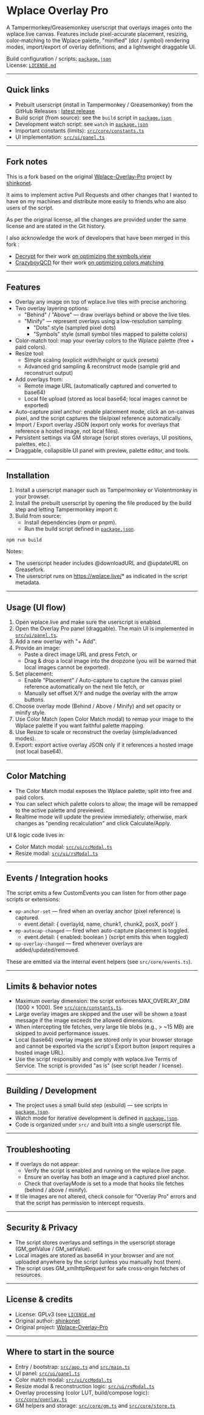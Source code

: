 # Wplace Overlay Pro

A Tampermonkey/Greasemonkey userscript that overlays images onto the wplace.live canvas. Features include pixel-accurate placement, resizing, color-matching to the Wplace palette, "minified" (dot / symbol) rendering modes, import/export of overlay definitions, and a lightweight draggable UI.

Build configuration / scripts: [`package.json`](package.json:7)  
License: [`LICENSE.md`](LICENSE.md:1)

---

## Quick links
- Prebuilt userscript (install in Tampermonkey / Greasemonkey) from the GitHub Releases : [latest release](https://github.com/alex73630/Wplace-Overlay-Pro/releases/latest/download/Wplace.Overlay.Pro.user.js)
- Build script (from source): see the `build` script in [`package.json`](package.json:7)  
- Development watch script: see `watch` in [`package.json`](package.json:8)  
- Important constants (limits): [`src/core/constants.ts`](src/core/constants.ts:1)  
- UI implementation: [`src/ui/panel.ts`](src/ui/panel.ts:1)

---

## Fork notes

This is a fork based on the original [Wplace-Overlay-Pro](https://github.com/ShinkoNet/Wplace-Overlay-Pro) project by [shinkonet](https://github.com/ShinkoNet/).

It aims to implement active Pull Requests and other changes that I wanted to have on my machines and distribute more easily to friends who are also users of the script.

As per the original license, all the changes are provided under the same license and are stated in the Git history.

I also acknowledge the work of developers that have been merged in this fork :
- [Decrypt](https://github.com/Decryptu) for their work [on optimizing the symbols view](https://github.com/ShinkoNet/Wplace-Overlay-Pro/pull/5)
- [CrazyboyQCD](https://github.com/CrazyboyQCD) for their work [on optimizing colors matching](https://github.com/ShinkoNet/Wplace-Overlay-Pro/pull/6)

---

## Features
- Overlay any image on top of wplace.live tiles with precise anchoring.
- Two overlay layering options:
  - "Behind" / "Above" — draw overlays behind or above the live tiles.
  - "Minify" — represent overlays using a low-resolution sampling:
    - "Dots" style (sampled pixel dots)
    - "Symbols" style (small symbol tiles mapped to palette colors)
- Color-match tool: map your overlay colors to the Wplace palette (free + paid colors).
- Resize tool:
  - Simple scaling (explicit width/height or quick presets)
  - Advanced grid sampling & reconstruct mode (sample grid and reconstruct output)
- Add overlays from:
  - Remote image URL (automatically captured and converted to base64)
  - Local file upload (stored as local base64; local images cannot be exported)
- Auto-capture pixel anchor: enable placement mode, click an on-canvas pixel, and the script captures the tile/pixel reference automatically.
- Import / Export overlay JSON (export only works for overlays that reference a hosted image, not local files).
- Persistent settings via GM storage (script stores overlays, UI positions, palettes, etc.).
- Draggable, collapsible UI panel with preview, palette editor, and tools.

---

## Installation

1. Install a userscript manager such as Tampermonkey or Violentmonkey in your browser.
2. Install the prebuilt userscript by opening the file produced by the build step and letting Tampermonkey import it:
3. Build from source:
   - Install dependencies (npm or pnpm).
   - Run the build script defined in [`package.json`](package.json:7). 

```
npm run build
```

Notes:
- The userscript header includes @downloadURL and @updateURL on Greasefork.
- The userscript runs on https://wplace.live/* as indicated in the script metadata.

---

## Usage (UI flow)
1. Open wplace.live and make sure the userscript is enabled.
2. Open the Overlay Pro panel (draggable). The main UI is implemented in [`src/ui/panel.ts`](src/ui/panel.ts:1).
3. Add a new overlay with "+ Add".
4. Provide an image:
   - Paste a direct image URL and press Fetch, or
   - Drag & drop a local image into the dropzone (you will be warned that local images cannot be exported).
5. Set placement:
   - Enable "Placement" / Auto-capture to capture the canvas pixel reference automatically on the next tile fetch, or
   - Manually set offset X/Y and nudge the overlay with the arrow buttons.
6. Choose overlay mode (Behind / Above / Minify) and set opacity or minify style.
7. Use Color Match (open Color Match modal) to remap your image to the Wplace palette if you want faithful palette mapping.
8. Use Resize to scale or reconstruct the overlay (simple/advanced modes).
9. Export: export active overlay JSON only if it references a hosted image (not local base64).

---

## Color Matching
- The Color Match modal exposes the Wplace palette, split into free and paid colors.
- You can select which palette colors to allow; the image will be remapped to the active palette and previewed.
- Realtime mode will update the preview immediately; otherwise, mark changes as "pending recalculation" and click Calculate/Apply.

UI & logic code lives in:
- Color Match modal: [`src/ui/ccModal.ts`](src/ui/ccModal.ts:1)
- Resize modal: [`src/ui/rsModal.ts`](src/ui/rsModal.ts:1)

---

## Events / Integration hooks
The script emits a few CustomEvents you can listen for from other page scripts or extensions:
- `op-anchor-set` — fired when an overlay anchor (pixel reference) is captured.
  - event.detail: { overlayId, name, chunk1, chunk2, posX, posY }
- `op-autocap-changed` — fired when auto-capture placement is toggled.
  - event.detail: { enabled: boolean } (script emits this when toggled)
- `op-overlay-changed` — fired whenever overlays are added/updated/removed.

These are emitted via the internal event helpers (see `src/core/events.ts`).

---

## Limits & behavior notes
- Maximum overlay dimension: the script enforces MAX_OVERLAY_DIM (1000 × 1000). See [`src/core/constants.ts`](src/core/constants.ts:1).
- Large overlay images are skipped and the user will be shown a toast message if the image exceeds the allowed dimensions.
- When intercepting tile fetches, very large tile blobs (e.g., > ~15 MB) are skipped to avoid performance issues.
- Local (base64) overlay images are stored only in your browser storage and cannot be exported via the script's Export button (export requires a hosted image URL).
- Use the script responsibly and comply with wplace.live Terms of Service. The script is provided "as is" (see script header / license).

---

## Building / Development
- The project uses a small build step (esbuild) — see scripts in [`package.json`](package.json:7).
- Watch mode for iterative development is defined in [`package.json`](package.json:8).
- Code is organized under `src/` and built into a single userscript file.

---

## Troubleshooting
- If overlays do not appear:
  - Verify the script is enabled and running on the wplace.live page.
  - Ensure an overlay has both an image and a captured pixel anchor.
  - Check that overlayMode is set to a mode that hooks tile fetches (behind / above / minify).
- If tile images are not altered, check console for "Overlay Pro" errors and that the script has permission to intercept requests.

---

## Security & Privacy
- The script stores overlays and settings in the userscript storage (GM_getValue / GM_setValue).
- Local images are stored as base64 in your browser and are not uploaded anywhere by the script (unless you manually host them).
- The script uses GM_xmlhttpRequest for safe cross-origin fetches of resources.

---

## License & credits
- License: GPLv3 (see [`LICENSE.md`](LICENSE.md:1)
- Original author: [shinkonet](https://github.com/ShinkoNet/)
- Original project: [Wplace-Overlay-Pro](https://github.com/ShinkoNet/Wplace-Overlay-Pro)

---

## Where to start in the source
- Entry / bootstrap: [`src/app.ts`](src/app.ts:1) and [`src/main.ts`](src/main.ts:1)  
- UI panel: [`src/ui/panel.ts`](src/ui/panel.ts:1)  
- Color match modal: [`src/ui/ccModal.ts`](src/ui/ccModal.ts:1)  
- Resize modal & reconstruction logic: [`src/ui/rsModal.ts`](src/ui/rsModal.ts:1)  
- Overlay processing (color LUT, build/compose logic): [`src/core/overlay.ts`](src/core/overlay.ts:1)  
- GM helpers and storage: [`src/core/gm.ts`](src/core/gm.ts:1) and [`src/core/store.ts`](src/core/store.ts:1)
